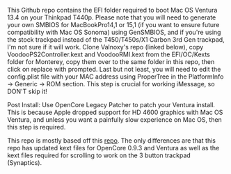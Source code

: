 This Github repo contains the EFI folder required to boot Mac OS Ventura 13.4 on your Thinkpad T440p. Please note that you will need to generate your own SMBIOS for MacBookPro14,1 or 15,1 (if you want to ensure future compatibility with Mac OS Sonoma) using GenSMBIOS, and if you're using the stock trackpad instead of the T450/T450s/X1 Carbon 3rd Gen trackpad, I'm not sure if it will work. Clone Valnoxy's repo (linked below), copy VoodooPS2Controller.kext and VoodooRMI.kext from the EFI/OC/Kexts folder for Monterey, copy them over to the same folder in this repo, then click on replace with prompted. Last but not least, you will need to edit the config.plist file with your MAC address using ProperTree in the PlatformInfo -> Generic -> ROM section. This step is crucial for working iMessage, so DON'T skip it!


Post Install:
Use OpenCore Legacy Patcher to patch your Ventura install. This is because Apple dropped support for HD 4600 graphics with Mac OS Ventura, and unless you want a painfully
slow experience on Mac OS, then this step is required.

This repo is mostly based off this [repo](https://github.com/valnoxy/t440p-oc). The only differences are that this repo has updated kext files for OpenCore 0.9.3 and Ventura as well as the kext files required for scrolling to work on the 3 button trackpad (Synaptics).
